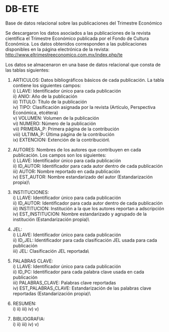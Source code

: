 # DB-ETE
Base de datos relacional sobre las publicaciones del Trimestre Económico

Se descargaron los datos asociados a las publicaciones de la revista científica el Trimestre Económico publicada por el Fondo de Cultura Económica. Los datos obtenidos corresponden a las publicaciones disponibles en la página electrónica de la revista: http://www.eltrimestreeconomico.com.mx/index.php/te

Los datos se almacenaron en una base de datos relacional que consta de las tablas siguientes:

1) ARTICULOS: Datos bibliográficos básicos de cada publicación. La tabla contiene los siguientes campos:\
i) LLAVE: Identificador único para cada publicación\
ii) ANIO: Año de la publicación\
iii) TITULO: Título de la publicación\
iv) TIPO: Clasificación asignada por la revista (Artículo, Perspectiva Económica, etcétera)\
v) VOLUMEN: Volumen de la publicación\
vi) NUMERO: Número de la publicación\
vii) PRIMERA_P: Primera página de la contribución\
viii) ULTIMA_P: Última página de la contribución\
ix) EXTENCION: Extención de la contribución\

2) AUTORES: Nombres de los autores que contribuyen en cada publicación. Los campos son los siguientes:\
i) LLAVE: Identificador único para cada publicación\
ii) ID_AUTOR: Identificador para cada autor dentro de cada publicación\
iii) AUTOR: Nombre reportado en cada publicación\
iv) EST_AUTOR: Nombre estandarizado del autor (Estandarización propia)\

3) INSTITUCIONES:\
i) LLAVE: Identificador único para cada publicación\
ii) ID_AUTOR: Identificador para cada autor dentro de cada publicación\
iii) INSTITUCION: Institución a la que los autores reportan a adscripción\
iv) EST_INSTITUCION: Nombre estandarizado y agrupado de la institución (Estandarización propia)\

4) JEL:\
i) LLAVE: Identificador único para cada publicación\
ii) ID_JEL: Identificador para cada clasificación JEL usada para cada publicación\
iii) JEL: Clasificación JEL reportada\

5) PALABRAS CLAVE:\
i) LLAVE: Identificador único para cada publicación\
ii) ID_PC: Identificador para cada palabra clave usada en cada publicación\
iii) PALABRAS_CLAVE: Palabras clave reportadas\
iv) EST_PALABRAS_CLAVE: Estandarización de las palabras clave reportadas (Estandarización propia)\

6) RESUMEN:\
i)
ii)
iii)
iv)
v)

7) BIBLIOGRAFIA:\
i)
ii)
iii)
iv)
v)

